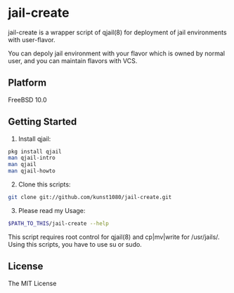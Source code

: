 jail-create
===

jail-create is a wrapper script of qjail(8) for deployment of jail environments with user-flavor.

You can depoly jail environment with your flavor which is owned by normal user, and you can maintain flavors with VCS.

## Platform
FreeBSD 10.0

## Getting Started
1. Install qjail:

```bash
pkg install qjail
man qjail-intro
man qjail
man qjail-howto
```

2. Clone this scripts:

```bash
git clone git://github.com/kunst1080/jail-create.git
```

3. Please read my Usage:

```bash
$PATH_TO_THIS/jail-create --help
```

This script requires root control for qjail(8) and cp|mv|write for /usr/jails/.
Using this scripts, you have to use su or sudo.

## License
The MIT License

